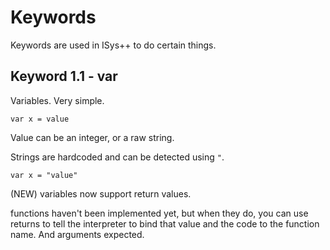 # Keywords

Keywords are used in ISys++ to do certain things.

## Keyword 1.1 - var

Variables. Very simple.

`var x = value`

Value can be an integer, or a raw string.

Strings are hardcoded and can be detected using `"`.

`var x = "value"`

(NEW) variables now support return values.

functions haven't been implemented yet, but when they do, you can use returns to tell the interpreter to bind that value and the code
to the function name. And arguments expected.
